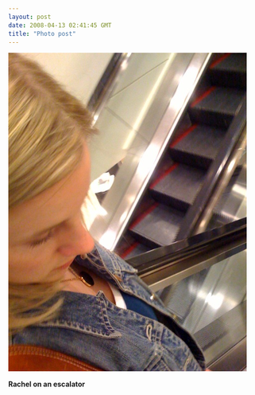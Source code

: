 ```yaml
---
layout: post
date: 2008-04-13 02:41:45 GMT
title: "Photo post"
---
```

![travisj](/images/0fd9aa6aa51309694763314a46f22b74ad0e83505e6b5079d36ca2beb1960872.jpg)

<b>Rachel on an escalator</b>